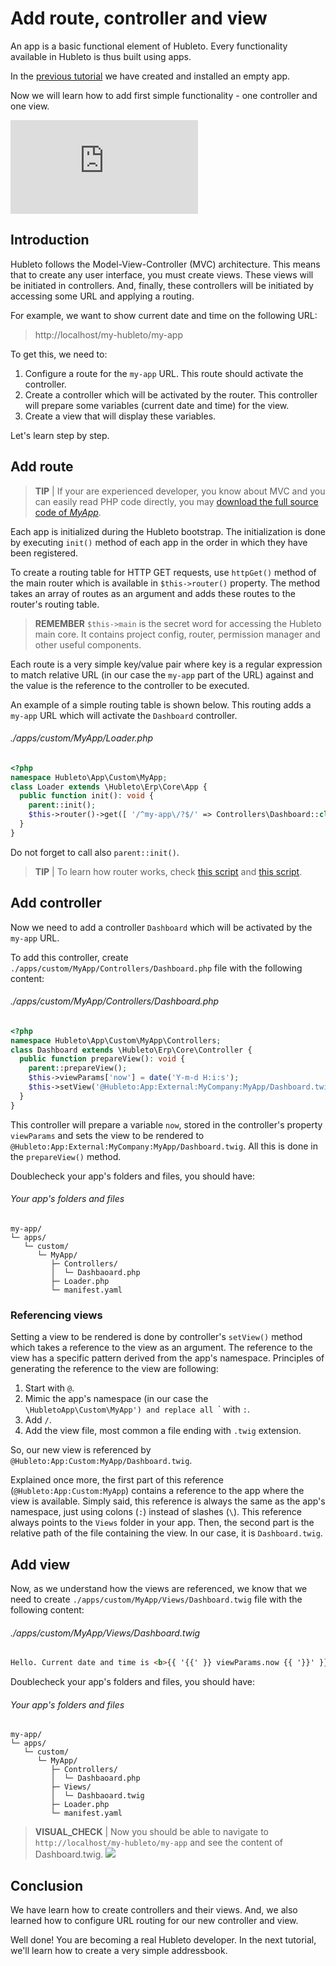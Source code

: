 # Add route, controller and view

An app is a basic functional element of Hubleto. Every functionality available in Hubleto is thus built using apps.

In the [previous tutorial](create-app-loader-and-manifest) we have created and installed an empty app.

Now we will learn how to add first simple functionality - one controller and one view.

<div class="youtube-video">
  <iframe src="https://www.youtube.com/embed/Cz-MC2xuTkQ" title="YouTube video player" frameborder="0" allow="accelerometer; autoplay; clipboard-write; encrypted-media; gyroscope; picture-in-picture; web-share" referrerpolicy="strict-origin-when-cross-origin" allowfullscreen></iframe>
</div>

## Introduction

Hubleto follows the Model-View-Controller (MVC) architecture. This means that to create any user interface, you must create views. These views will be initiated in controllers. And, finally, these controllers will be initiated by accessing some URL and applying a routing.

For example, we want to show current date and time on the following URL:

> http://localhost/my-hubleto/my-app

To get this, we need to:

  1. Configure a route for the `my-app` URL. This route should activate the controller.
  2. Create a controller which will be activated by the router. This controller will prepare some variables (current date and time) for the view.
  3. Create a view that will display these variables.

Let's learn step by step.

## Add route


> **TIP** | If your are experienced developer, you know about MVC and you can easily read PHP code directly, you may [download the full source code of *MyApp*](downloads/MyApp.zip).

Each app is initialized during the Hubleto bootstrap. The initialization is done by executing `init()` method of each app in the order in which they have been registered.

To create a routing table for HTTP GET requests, use `httpGet()` method of the main router which is available in `$this->router()` property. The method takes an array of routes as an argument and adds these routes to the router's routing table.

> **REMEMBER** `$this->main` is the secret word for accessing the Hubleto main core. It contains project config, router, permission manager and other useful components.

Each route is a very simple key/value pair where key is a regular expression to match relative URL (in our case the `my-app` part of the URL) against and the value is the reference to the controller to be executed.

An example of a simple routing table is shown below. This routing adds a `my-app` URL which will activate the `Dashboard` controller.

###### ./apps/custom/MyApp/Loader.php
```php
<?php
namespace Hubleto\App\Custom\MyApp;
class Loader extends \Hubleto\Erp\Core\App {
  public function init(): void {
    parent::init();
    $this->router()->get([ '/^my-app\/?$/' => Controllers\Dashboard::class ]);
  }
}
```

Do not forget to call also `parent::init()`.

> **TIP** | To learn how router works, check [this script](https://github.com/hubleto/erp/blob/main/src/core/Router.php) and [this script](https://github.com/wai-blue/adios/blob/main/src/Core/Router.php).

## Add controller

Now we need to add a controller `Dashboard` which will be activated by the `my-app` URL.

To add this controller, create `./apps/custom/MyApp/Controllers/Dashboard.php` file with the following content:

###### ./apps/custom/MyApp/Controllers/Dashboard.php
```php
<?php
namespace Hubleto\App\Custom\MyApp\Controllers;
class Dashboard extends \Hubleto\Erp\Core\Controller {
  public function prepareView(): void {
    parent::prepareView();
    $this->viewParams['now'] = date('Y-m-d H:i:s');
    $this->setView('@Hubleto:App:External:MyCompany:MyApp/Dashboard.twig');
  }
}
```

This controller will prepare a variable `now`, stored in the controller's property `viewParams` and sets the view to be rendered to `@Hubleto:App:External:MyCompany:MyApp/Dashboard.twig`. All this is done in the `prepareView()` method.

Doublecheck your app's folders and files, you should have:

###### Your app's folders and files
```
my-app/
└─ apps/
   └─ custom/
      └─ MyApp/
         ├─ Controllers/
         │  └─ Dashbaoard.php
         ├─ Loader.php
         └─ manifest.yaml
```

### Referencing views

Setting a view to be rendered is done by controller's `setView()` method which takes a reference to the view as an argument. The reference to the view has a specific pattern derived from the app's namespace. Principles of generating the reference to the view are following:

  1. Start with `@`.
  2. Mimic the app's namespace (in our case the `\HubletoApp\Custom\MyApp') and replace all `\` with `:`.
  3. Add `/`.
  4. Add the view file, most common a file ending with `.twig` extension.

So, our new view is referenced by `@Hubleto:App:Custom:MyApp/Dashboard.twig`.

Explained once more, the first part of this reference (`@Hubleto:App:Custom:MyApp`) contains a reference to the app where the view is available. Simply said, this reference is always the same as the app's namespace, just using colons (`:`) instead of slashes (`\`). This reference always points to the `Views` folder in your app. Then, the second part is the relative path of the file containing the view. In our case, it is `Dashboard.twig`.

## Add view

Now, as we understand how the views are referenced, we know that we need to create `./apps/custom/MyApp/Views/Dashboard.twig` file with the following content:

###### ./apps/custom/MyApp/Views/Dashboard.twig
```html
Hello. Current date and time is <b>{{ '{{' }} viewParams.now {{ '}}' }}</b>.
```

Doublecheck your app's folders and files, you should have:

###### Your app's folders and files
```
my-app/
└─ apps/
   └─ custom/
      └─ MyApp/
         ├─ Controllers/
         │  └─ Dashbaoard.php
         ├─ Views/
         │  └─ Dashbaoard.twig
         ├─ Loader.php
         └─ manifest.yaml
```

> **VISUAL_CHECK** | Now you should be able to navigate to `http://localhost/my-hubleto/my-app`  and see the content of Dashboard.twig.
> <img src="{{ bookRootUrl }}/content/assets/images/my-app-dashboard.png">

## Conclusion

We have learn how to create controllers and their views. And, we also learned how to configure URL routing for our new controller and view.

Well done! You are becoming a real Hubleto developer. In the next tutorial, we'll learn how to create a very simple addressbook.
